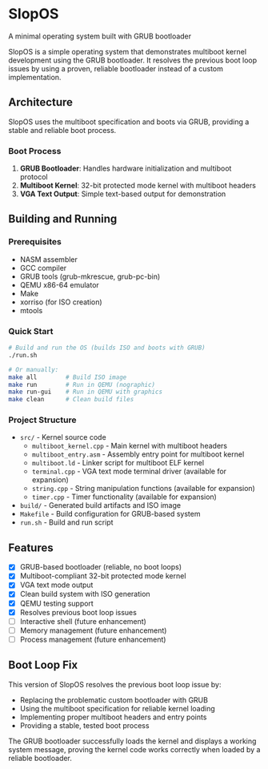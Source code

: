 # SlopOS
A minimal operating system built with GRUB bootloader

SlopOS is a simple operating system that demonstrates multiboot kernel development using the GRUB bootloader. It resolves the previous boot loop issues by using a proven, reliable bootloader instead of a custom implementation.

## Architecture

SlopOS uses the multiboot specification and boots via GRUB, providing a stable and reliable boot process.

### Boot Process
1. **GRUB Bootloader**: Handles hardware initialization and multiboot protocol
2. **Multiboot Kernel**: 32-bit protected mode kernel with multiboot headers
3. **VGA Text Output**: Simple text-based output for demonstration

## Building and Running

### Prerequisites
- NASM assembler
- GCC compiler 
- GRUB tools (grub-mkrescue, grub-pc-bin)
- QEMU x86-64 emulator
- Make
- xorriso (for ISO creation)
- mtools

### Quick Start
```bash
# Build and run the OS (builds ISO and boots with GRUB)
./run.sh

# Or manually:
make all        # Build ISO image
make run        # Run in QEMU (nographic)
make run-gui    # Run in QEMU with graphics
make clean      # Clean build files
```

### Project Structure  
- `src/` - Kernel source code
  - `multiboot_kernel.cpp` - Main kernel with multiboot headers
  - `multiboot_entry.asm` - Assembly entry point for multiboot kernel
  - `multiboot.ld` - Linker script for multiboot ELF kernel
  - `terminal.cpp` - VGA text mode terminal driver (available for expansion)
  - `string.cpp` - String manipulation functions (available for expansion)
  - `timer.cpp` - Timer functionality (available for expansion)
- `build/` - Generated build artifacts and ISO image
- `Makefile` - Build configuration for GRUB-based system
- `run.sh` - Build and run script
## Features
- [x] GRUB-based bootloader (reliable, no boot loops)
- [x] Multiboot-compliant 32-bit protected mode kernel  
- [x] VGA text mode output
- [x] Clean build system with ISO generation
- [x] QEMU testing support
- [x] Resolves previous boot loop issues
- [ ] Interactive shell (future enhancement)
- [ ] Memory management (future enhancement)
- [ ] Process management (future enhancement)

## Boot Loop Fix

This version of SlopOS resolves the previous boot loop issue by:
- Replacing the problematic custom bootloader with GRUB
- Using the multiboot specification for reliable kernel loading
- Implementing proper multiboot headers and entry points
- Providing a stable, tested boot process

The GRUB bootloader successfully loads the kernel and displays a working system message, proving the kernel code works correctly when loaded by a reliable bootloader.
